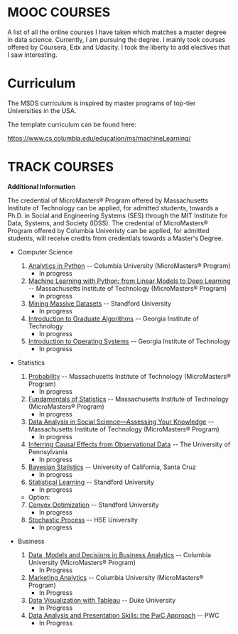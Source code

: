 # MOOC COURSES

A list of all the online courses I have taken which matches a master degree in data science. 
Currently, I am pursuing the degree. I mainly took courses offered by Coursera, Edx and Udacity. I took the liberty to add electives that I saw interesting. 


# Curriculum

The MSDS curriculum is inspired by master programs of top-tier Universities in the USA.  

The template curriculum can be found here:

https://www.cs.columbia.edu/education/ms/machineLearning/


# TRACK COURSES

**Additional Information**

The credential of MicroMasters® Program offered by Massachusetts Institute of Technology can be applied, for admitted students, towards a Ph.D. in Social and Engineering Systems (SES) through the MIT Institute for Data, Systems, and Society (IDSS).
The credential of MicroMasters® Program offered by Columbia Univeristy can be applied, for admitted students, will receive credits from credentials towards a Master's Degree. 

- Computer Science                           
   1. [Analytics in Python](https://www.edx.org/course/analytics-in-python) -- Columbia University (MicroMasters® Program) <br/> 
      - In progress
   2. [Machine Learning with Python: from Linear Models to Deep Learning](https://www.edx.org/course/machine-learning-with-python-from-linear-models-to) --  Massachusetts Institute of Technology (MicroMasters® Program)
      - In progress
   3. [Mining Massive Datasets](https://www.edx.org/course/mining-massive-datasets) -- Standford University
      - In progress
   4. [Introduction to Graduate Algorithms](https://www.udacity.com/course/introduction-to-graduate-algorithms--ud401https://www.udacity.com/course/introduction-to-graduate-algorithms--ud401) -- Georgia Institute of Technology
      - In progress
   5. [Introduction to Operating Systems](https://www.udacity.com/course/introduction-to-operating-systems--ud923) --  Georgia Institute of Technology
      - In progress

- Statistics
  1.  [Probability](https://www.edx.org/course/probability-the-science-of-uncertainty-and-data) -- Massachusetts Institute of Technology (MicroMasters® Program) <br/>
      - In progress
  2.  [Fundamentals of Statistics](https://www.edx.org/course/fundamentals-of-statistics) -- Massachusetts Institute of Technology (MicroMasters® Program)
      - In progress
  3.  [Data Analysis in Social Science—Assessing Your Knowledge](https://www.edx.org/course/data-analysis-in-social-scienceassessing-your-know) -- Massachusetts Institute of Technology (MicroMasters® Program)
      - In progress
  4.  [Inferring Causal Effects from Observational Data](https://www.coursera.org/learn/crash-course-in-causality/home/welcome) -- The University of Pennsylvania
      - In progress 
  5.  [Bayesian Statistics](https://www.coursera.org/learn/bayesian-statistics) -- University of California, Santa Cruz
      - In progress
  6.  [Statistical Learning](https://www.edx.org/course/statistical-learning) -- Standford University
      - In progress

  - Option: <br/>
  7.  [Convex Optimization](https://www.edx.org/course/convex-optimization) -- Standford University
      - In progress
  8.  [Stochastic Process](https://www.coursera.org/learn/stochasticprocesses) -- HSE University
      - In progress
 
- Business 
  1.  [Data, Models and Decisions in Business Analytics](https://learning.edx.org/course/course-v1:ColumbiaX+BAMM.102x+1T2021/home) -- Columbia University (MicroMasters® Program)
      - In Progress
  3.  [Marketing Analytics](https://learning.edx.org/course/course-v1:ColumbiaX+BAMM.104x+1T2021/home) -- Columbia University (MicroMasters® Program)
      - In Progress
  4.  [Data Visualization with Tableau](https://www.coursera.org/specializations/data-visualization) -- Duke University
      - In Progress
  5.  [Data Analysis and Presentation Skills: the PwC Approach](https://www.coursera.org/specializations/pwc-analytics) -- PWC
      - In Progress
 
